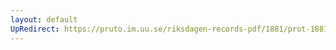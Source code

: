 ```yaml
---
layout: default
UpRedirect: https://pruto.im.uu.se/riksdagen-records-pdf/1881/prot-1881--ak--001/prot-1881--ak--001_006.pdf
---
```

